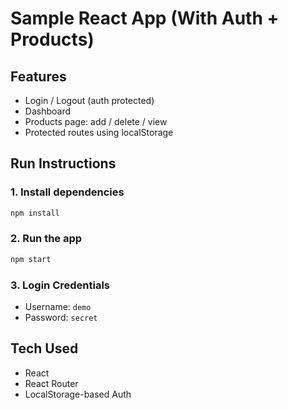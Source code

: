 
# Sample React App (With Auth + Products)

## Features
- Login / Logout (auth protected)
- Dashboard
- Products page: add / delete / view
- Protected routes using localStorage

## Run Instructions

### 1. Install dependencies
```bash
npm install
```

### 2. Run the app
```bash
npm start
```

### 3. Login Credentials
- Username: `demo`
- Password: `secret`

## Tech Used
- React
- React Router
- LocalStorage-based Auth
    